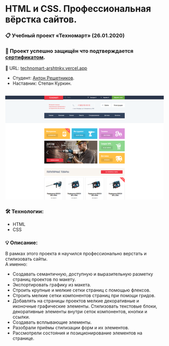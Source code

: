 # HTML и CSS. Профессиональная вёрстка сайтов.

### 📋 Учебный проект «Техномарт» (26.01.2020)
### 🏅 Проект успешно защищён что подтверждается <a href="https://drive.google.com/file/d/1ZInsugvmrFhaDh-7torCprT8Xtz7dIky/view?usp=drive_link" target="_blank">сертификатом</a>.

🔗 URL: <a href="https://technomart-arshtnkv.vercel.app/" target="_blank">technomart-arshtnkv.vercel.app</a>
* Студент: [Антон Решетников](https://up.htmlacademy.ru/htmlcss/27/user/1263227).
* Наставник: Степан Куркин.

<br clear="both">

<div>
  <img src="img/cover-readme.png"/>
</div>

### 🛠 Технологии:
- HTML
- CSS

### 💡 Описание:
В рамках этого проекта я научился профессионально верстать и стилизовать сайты.<br>
А именно:
- Создавать семантичную, доступную и выразительную разметку страниц проектов по макету.
- Экспортировать графику из макета.
- Строить крупные и мелкие сетки страниц с помощью флексов.
- Строить мелкие сетки компонентов страниц при помощи гридов.
- Добавлять на страницы проектов мелкие декоративные и иконочные графические элементы. Стилизовать текстовые блоки, декоративные элементы внутри сеток компонентов, кнопки и ссылки.
- Создавать всплывающие элементы.
- Разобрали приёмы стилизации форм и их элементов.
- Рассмотрели состояния и позиционирование элементов на странице.

